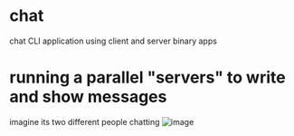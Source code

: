 # chat
chat CLI application using client and server binary apps


# running a parallel "servers" to write and show messages
imagine its two different people chatting
![image](https://user-images.githubusercontent.com/58668238/144897631-757bb621-0754-49f1-882e-70719e5b24fa.png)

